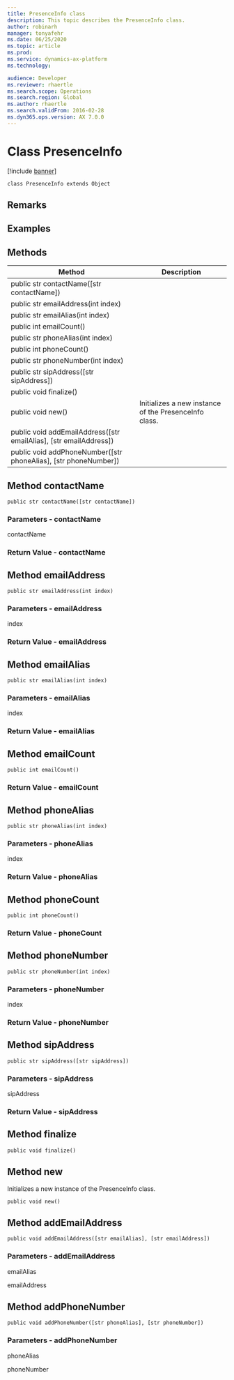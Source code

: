 ```yaml
---
title: PresenceInfo class
description: This topic describes the PresenceInfo class.
author: robinarh
manager: tonyafehr
ms.date: 06/25/2020
ms.topic: article
ms.prod: 
ms.service: dynamics-ax-platform
ms.technology: 

audience: Developer
ms.reviewer: rhaertle
ms.search.scope: Operations
ms.search.region: Global
ms.author: rhaertle
ms.search.validFrom: 2016-02-28
ms.dyn365.ops.version: AX 7.0.0
---
```


# Class PresenceInfo

[!include [banner](../includes/banner.md)]

```xpp
class PresenceInfo extends Object
```

## Remarks

## Examples

## Methods

| Method                                                                | Description                                           |
|-----------------------------------------------------------------------|-------------------------------------------------------|
| public str contactName(\[str contactName\])                           |                                                       |
| public str emailAddress(int index)                                    |                                                       |
| public str emailAlias(int index)                                      |                                                       |
| public int emailCount()                                               |                                                       |
| public str phoneAlias(int index)                                      |                                                       |
| public int phoneCount()                                               |                                                       |
| public str phoneNumber(int index)                                     |                                                       |
| public str sipAddress(\[str sipAddress\])                             |                                                       |
| public void finalize()                                                |                                                       |
| public void new()                                                     | Initializes a new instance of the PresenceInfo class. |
| public void addEmailAddress(\[str emailAlias\], \[str emailAddress\]) |                                                       |
| public void addPhoneNumber(\[str phoneAlias\], \[str phoneNumber\])   |                                                       |

## Method contactName

```xpp
public str contactName([str contactName])
```

### Parameters - contactName

contactName  

### Return Value - contactName

## Method emailAddress

```xpp
public str emailAddress(int index)
```

### Parameters - emailAddress

index  

### Return Value - emailAddress

## Method emailAlias

```xpp
public str emailAlias(int index)
```

### Parameters - emailAlias

index  

### Return Value - emailAlias

## Method emailCount

```xpp
public int emailCount()
```

### Return Value - emailCount

## Method phoneAlias

```xpp
public str phoneAlias(int index)
```

### Parameters - phoneAlias

index  

### Return Value - phoneAlias

## Method phoneCount

```xpp
public int phoneCount()
```

### Return Value - phoneCount

## Method phoneNumber

```xpp
public str phoneNumber(int index)
```

### Parameters - phoneNumber

index  

### Return Value - phoneNumber

## Method sipAddress

```xpp
public str sipAddress([str sipAddress])
```

### Parameters - sipAddress

sipAddress  

### Return Value - sipAddress

## Method finalize

```xpp
public void finalize()
```

## Method new

Initializes a new instance of the PresenceInfo class.

```xpp
public void new()
```

## Method addEmailAddress

```xpp
public void addEmailAddress([str emailAlias], [str emailAddress])
```

### Parameters - addEmailAddress

emailAlias  

<!-- -->

emailAddress  

## Method addPhoneNumber

```xpp
public void addPhoneNumber([str phoneAlias], [str phoneNumber])
```

### Parameters - addPhoneNumber

phoneAlias  

<!-- -->

phoneNumber  

